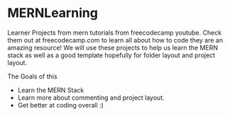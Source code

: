 # MERNLearning

Learner Projects from mern tutorials from freecodecamp youtube. Check them out at freecodecamp.com to learn all about how to code they are an amazing resource!
We will use these projects to help us learn the MERN stack as well as a good template hopefully for folder layout and project layout.

The Goals of this

- Learn the MERN Stack
- Learn more about commenting and project layout.
- Get better at coding overall :)
